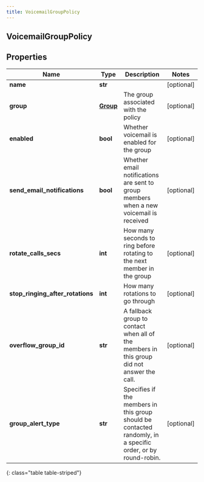 ```yaml
---
title: VoicemailGroupPolicy
---
```

## VoicemailGroupPolicy

## Properties

|Name | Type | Description | Notes|
|------------ | ------------- | ------------- | -------------|
| **name** | **str** |  | [optional] |
| **group** | [**Group**](Group.html) | The group associated with the policy | [optional] |
| **enabled** | **bool** | Whether voicemail is enabled for the group | [optional] |
| **send_email_notifications** | **bool** | Whether email notifications are sent to group members when a new voicemail is received | [optional] |
| **rotate_calls_secs** | **int** | How many seconds to ring before rotating to the next member in the group | [optional] |
| **stop_ringing_after_rotations** | **int** | How many rotations to go through | [optional] |
| **overflow_group_id** | **str** |  A fallback group to contact when all of the members in this group did not answer the call. | [optional] |
| **group_alert_type** | **str** | Specifies if the members in this group should be contacted randomly, in a specific order, or by round-robin. | [optional] |
{: class="table table-striped"}


